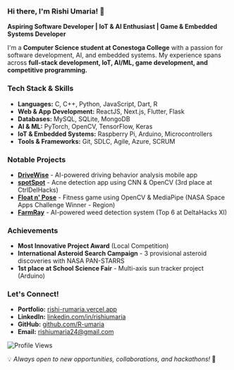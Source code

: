 ### Hi there, I'm Rishi Umaria! 👋

**Aspiring Software Developer | IoT & AI Enthusiast | Game & Embedded Systems Developer**  

I'm a **Computer Science student at Conestoga College** with a passion for software development, AI, and embedded systems. My experience spans across **full-stack development, IoT, AI/ML, game development, and competitive programming.**  

### Tech Stack & Skills
- **Languages:** C, C++, Python, JavaScript, Dart, R
- **Web & App Development:** ReactJS, Next.js, Flutter, Flask
- **Databases:** MySQL, SQLite, MongoDB
- **AI & ML:** PyTorch, OpenCV, TensorFlow, Keras
- **IoT & Embedded Systems:** Raspberry Pi, Arduino, Microcontrollers
- **Tools & Frameworks:** Git, SDLC, Agile, Azure, SCRUM

### Notable Projects
- **[DriveWise](https://github.com/R-umaria/DriveWise)** - AI-powered driving behavior analysis mobile app
- **[spotSpot](https://github.com/R-umaria/spotSpot)** - Acne detection app using CNN & OpenCV (3rd place at CtrlDelHacks)
- **[Float n' Pose](https://github.com/R-umaria/Float-n-Pose)** - Fitness game using OpenCV & MediaPipe (NASA Space Apps Challenge Winner - Region)
- **[FarmRay](https://github.com/R-umaria/FarmRay)** - AI-powered weed detection system (Top 6 at DeltaHacks XI)

### Achievements
- **Most Innovative Project Award** (Local Competition)
- **International Asteroid Search Campaign** - 3 provisional asteroid discoveries with NASA PAN-STARRS
- **1st place at School Science Fair** - Multi-axis sun tracker project (Arduino)

### Let's Connect!
- **Portfolio:** [rishi-rumaria.vercel.app](https://rishi-rumaria.vercel.app/)
- **LinkedIn:** [linkedin.com/in/rishiumaria](https://www.linkedin.com/in/rishiumaria)
- **GitHub:** [github.com/R-umaria](https://github.com/R-umaria)
- **Email:** rishiumaria24@gmail.com

![Profile Views](https://komarev.com/ghpvc/?username=R-umaria&color=blue&style=flat)

💡 *Always open to new opportunities, collaborations, and hackathons!* 🚀
